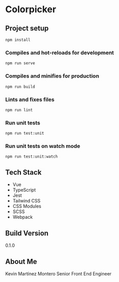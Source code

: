# Colorpicker

## Project setup
```
npm install
```

### Compiles and hot-reloads for development
```
npm run serve
```

### Compiles and minifies for production
```
npm run build
```

### Lints and fixes files
```
npm run lint
```

### Run unit tests
```
npm run test:unit
```

### Run unit tests on watch mode
```
npm run test:unit:watch
```

## Tech Stack

* Vue
* TypeScript
* Jest
* Tailwind CSS
* CSS Modules
* SCSS
* Webpack

## Build Version

0.1.0

## About Me

Kevin Martínez Montero
Senior Front End Engineer
